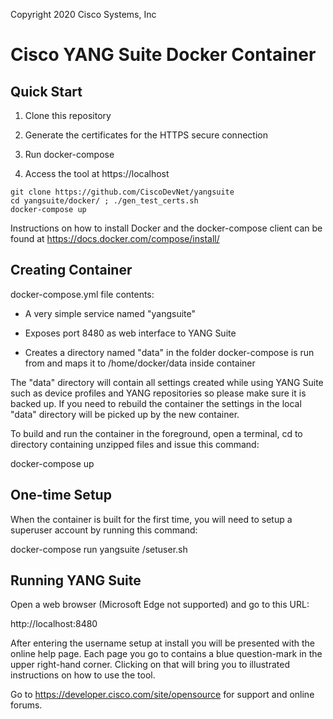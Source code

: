 Copyright 2020 Cisco Systems, Inc

Cisco YANG Suite Docker Container
===========================


## Quick Start

1. Clone this repository

2. Generate the certificates for the HTTPS secure connection

3. Run docker-compose

4. Access the tool at https://localhost

```
git clone https://github.com/CiscoDevNet/yangsuite
cd yangsuite/docker/ ; ./gen_test_certs.sh
docker-compose up
```

Instructions on how to install Docker and the docker-compose client can be found at https://docs.docker.com/compose/install/

Creating Container
------------------

docker-compose.yml file contents:

 - A very simple service named "yangsuite"

 - Exposes port 8480 as web interface to YANG Suite

 - Creates a directory named "data" in the folder docker-compose is run from and maps it to /home/docker/data inside container

The "data" directory will contain all settings created while using YANG Suite such as device profiles and YANG repositories
so please make sure it is backed up.  If you need to rebuild the container the settings in the local "data" directory will
be picked up by the new container.

To build and run the container in the foreground, open a terminal, cd to directory containing unzipped files and issue this command:

docker-compose up


One-time Setup
--------------

When the container is built for the first time, you will need to setup a superuser account by running this command:

docker-compose run yangsuite /setuser.sh


Running YANG Suite
------------------

Open a web browser (Microsoft Edge not supported) and go to this URL:

http://localhost:8480

After entering the username setup at install you will be presented with the online help page.  Each page you go to contains
a blue question-mark in the upper right-hand corner.  Clicking on that will bring you to illustrated instructions on how to
use the tool.

Go to https://developer.cisco.com/site/opensource for support and online forums.
